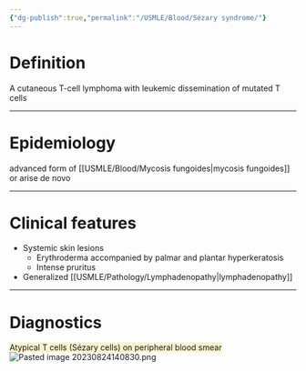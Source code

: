 ```yaml
---
{"dg-publish":true,"permalink":"/USMLE/Blood/Sézary syndrome/"}
---
```


# Definition
A cutaneous T-cell lymphoma with leukemic dissemination of mutated T cells

---
# Epidemiology
advanced form of [[USMLE/Blood/Mycosis fungoides\|mycosis fungoides]] or arise de novo

---
# Clinical features
- Systemic skin lesions
	- Erythroderma accompanied by palmar and plantar hyperkeratosis
	- Intense pruritus
- Generalized [[USMLE/Pathology/Lymphadenopathy\|lymphadenopathy]]

---
# Diagnostics
<span style="background:rgba(240, 200, 0, 0.2)">Atypical T cells (Sézary cells) on peripheral blood smear</span> ![Pasted image 20230824140830.png](/img/user/appendix/Pasted%20image%2020230824140830.png)

